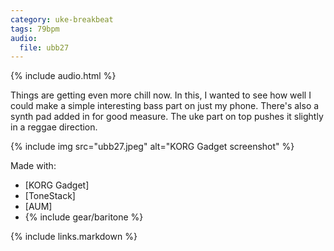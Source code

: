 ```yaml
---
category: uke-breakbeat
tags: 79bpm
audio:
  file: ubb27
---
```

{% include audio.html %}

Things are getting even more chill now. In this, I wanted to see how well I could make a simple interesting bass part on just my phone. There's also a synth pad added in for good measure. The uke part on top pushes it slightly in a reggae direction.

{% include img src="ubb27.jpeg" alt="KORG Gadget screenshot" %}

Made with:

* [KORG Gadget]
* [ToneStack]
* [AUM]
* {% include gear/baritone %}

{% include links.markdown %}